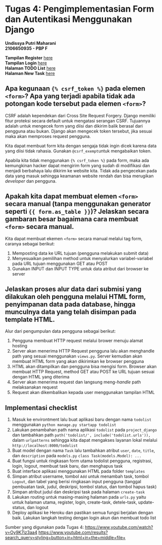 # Tugas 4: Pengimplementasian Form dan Autentikasi Menggunakan Django

**Undissya Putri Maharani**<br/>
**2106650935 - PBP F**

**Tampilan Register** [here](http://localhost:8000/todolist/register/)<br/>
**Tampilan Login** [here](http://localhost:8000/todolist/login/)<br/>
**Halaman TODO List** [here](http://localhost:8000/todolist/)<br/>
**Halaman New Task** [here](http://localhost:8000/todolist/create-task/)<br/>

##  Apa kegunaan `{% csrf_token %}` pada elemen `<form>`? Apa yang terjadi apabila tidak ada potongan kode tersebut pada elemen `<form>`? ## 

CSRF adalah kependekan dari Cross Site Request Forgery. Django memiliki fitur proteksi secara default untuk mengatasi serangan CSRF. Tujuannya adalah untuk mengecek form yang diisi dan dikirim balik berasal dari pengguna atau bukan. Django akan mengecek token tersebut, jika sesuai maka akan memproses request pengguna.<br/>

Kita dapat membuat form kita dengan sengaja tidak ingin dicek karena data yang diisi tidak rahasia. Gunakan `@csrf_exempt`untuk mengabaikan token.<br/>

Apabila kita tidak menggunakan `{% csrf_token %}` pada form, maka ada kemungkinan hacker dapat mengirim form yang sudah di modifikasi dan menjadi berbahaya lalu dikirim ke website kita. Tidak ada pengecekan pada data yang masuk sehingga keamanan website rendah dan bisa merugikan *developer* dan pengguna.<br/>

## Apakah kita dapat membuat elemen `<form>` secara manual (tanpa menggunakan generator seperti `{{ form.as_table }}`)? Jelaskan secara gambaran besar bagaimana cara membuat `<form>` secara manual. ##

Kita dapat membuat ekemen `<form>` secara manual melalui tag form, caranya sebagai berikut:
1. Memposting data ke URL tujuan (pengguna melakukan submit data)
2. Menyesuaikan pemilihan method untuk menyalurkan variabel-variabel pada URL tujuan menggunakan GET atau POST
3. Gunakan INPUT dan INPUT TYPE untuk data atribut dari browser ke server<br/>

##  Jelaskan proses alur data dari submisi yang dilakukan oleh pengguna melalui HTML form, penyimpanan data pada database, hingga munculnya data yang telah disimpan pada template HTML. ##

Alur dari pengumpulan data pengguna sebagai berikut:
1. Pengguna membuat HTTP request melalui brower menuju alamat hosting
2. Server akan menerima HTTP Request pengguna lalu akan menghandle path yang sesuai menggunakan `views.py`. Server kemudian akan membuat HTML form yang akan dikirimkan ke browser pengguna
3. HTML akan ditampilkan dan pengguna bisa mengisi form. Browser akan membuat HTTP Request, method GET atau POST ke URL tujuan sesuai dengan HTML yang diterima
4. Server akan menerima request dan langsung meng-*handle* path melaksanakan request
5. Request akan dikembalikan kepada user menggunakan tampilan HTML</br>

##  Implementasi checklist ##

1. Masuk ke environtment lalu buat aplikasi baru dengan nama `todolist` menggunakan ```python manage.py startapp todolist```
2. Lakukan penambahan path nama aplikasi `todolist` pada `project_django` dan tambahkan path `path('todolist/', include('todolist.urls')),` dalam `urlpatterns` sehingga kita dapat mengakses layanan lokal melalui ```http://localhost:8000/todolist```
3. Buat model dengan nama `Task` lalu tambahkan atribut `user`, `date`, `title`, dan `description` pada `models.py`
``class Task(models.Model):
    ...``
4. Buat fungsi untuk ringkasan form utama todolist pengguna, registrasi, login, logout, membuat task baru, dan menghapus task
5. Buat interface aplikasi menggunakan HTML pada folder `templates`
6. Simpan atribut username, tombol `Add` untuk menambah task, tombol `Logout`, dan tabel yang berisi ringkasan input pengguna (tanggal pembuatan task, judul, deskripsi, tombol status, dan tombol hapus task)
7. Simpan atribut judul dan deskripsi task pada halaman `create-task`
8. Lakukan routing untuk masing-masing halaman pada `urls.py` yaitu untuk halaman utama, register, login, create-task, detele-task, update-status, dan  logout
9. Deploy aplikasi ke Heroku dan pastikan semua fungsi berjalan dengan baik. Lakukan langkah testing dengan login akun dan membuat todo list</b>

</b></b>
Sumber yang digunakan pada Tugas 4:
https://www.youtube.com/watch?v=Oy9K7iz3aa4
https://www.youtube.com/results?search_query=styling+button+in+html+in+the+middle+file+